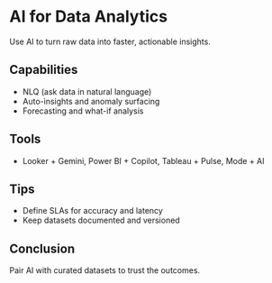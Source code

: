 # AI for Data Analytics

Use AI to turn raw data into faster, actionable insights.

## Capabilities
- NLQ (ask data in natural language)
- Auto-insights and anomaly surfacing
- Forecasting and what-if analysis

## Tools
- Looker + Gemini, Power BI + Copilot, Tableau + Pulse, Mode + AI

## Tips
- Define SLAs for accuracy and latency
- Keep datasets documented and versioned

## Conclusion
Pair AI with curated datasets to trust the outcomes.
